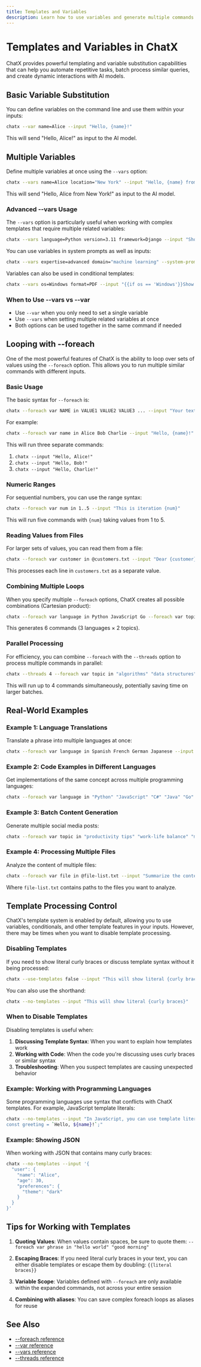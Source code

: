 ```yaml
---
title: Templates and Variables
description: Learn how to use variables and generate multiple commands with ChatX
---
```


# Templates and Variables in ChatX

ChatX provides powerful templating and variable substitution capabilities that can help you automate repetitive tasks, batch process similar queries, and create dynamic interactions with AI models.

## Basic Variable Substitution

You can define variables on the command line and use them within your inputs:

```bash
chatx --var name=Alice --input "Hello, {name}!"
```

This will send "Hello, Alice!" as input to the AI model.

## Multiple Variables

Define multiple variables at once using the `--vars` option:

```bash
chatx --vars name=Alice location="New York" --input "Hello, {name} from {location}!"
```

This will send "Hello, Alice from New York!" as input to the AI model.

### Advanced --vars Usage

The `--vars` option is particularly useful when working with complex templates that require multiple related variables:

```bash
chatx --vars language=Python version=3.11 framework=Django --input "Show me how to create a basic {framework} project with {language} {version}"
```

You can use variables in system prompts as well as inputs:

```bash
chatx --vars expertise=advanced domain="machine learning" --system-prompt "You are an {expertise} {domain} expert." --input "Explain neural networks"
```

Variables can also be used in conditional templates:

```bash
chatx --vars os=Windows format=PDF --input "{{if os == 'Windows'}}Show me how to view {format} files on Windows.{{else}}Show me how to view {format} files on {os}.{{endif}}"
```

### When to Use --vars vs --var

- Use `--var` when you only need to set a single variable
- Use `--vars` when setting multiple related variables at once
- Both options can be used together in the same command if needed

## Looping with --foreach

One of the most powerful features of ChatX is the ability to loop over sets of values using the `--foreach` option. This allows you to run multiple similar commands with different inputs.

### Basic Usage

The basic syntax for `--foreach` is:

```bash
chatx --foreach var NAME in VALUE1 VALUE2 VALUE3 ... --input "Your text with {NAME}"
```

For example:

```bash
chatx --foreach var name in Alice Bob Charlie --input "Hello, {name}!"
```

This will run three separate commands:
1. `chatx --input "Hello, Alice!"`
2. `chatx --input "Hello, Bob!"`
3. `chatx --input "Hello, Charlie!"`

### Numeric Ranges

For sequential numbers, you can use the range syntax:

```bash
chatx --foreach var num in 1..5 --input "This is iteration {num}"
```

This will run five commands with `{num}` taking values from 1 to 5.

### Reading Values from Files

For larger sets of values, you can read them from a file:

```bash
chatx --foreach var customer in @customers.txt --input "Dear {customer}, we're writing to inform you..."
```

This processes each line in `customers.txt` as a separate value.

### Combining Multiple Loops

When you specify multiple `--foreach` options, ChatX creates all possible combinations (Cartesian product):

```bash
chatx --foreach var language in Python JavaScript Go --foreach var topic in "functions" "loops" --input "Show me how to use {topic} in {language}"
```

This generates 6 commands (3 languages × 2 topics).

### Parallel Processing

For efficiency, you can combine `--foreach` with the `--threads` option to process multiple commands in parallel:

```bash
chatx --threads 4 --foreach var topic in "algorithms" "data structures" "design patterns" "sorting" --question "Explain {topic} concisely"
```

This will run up to 4 commands simultaneously, potentially saving time on larger batches.

## Real-World Examples

### Example 1: Language Translations

Translate a phrase into multiple languages at once:

```bash
chatx --foreach var language in Spanish French German Japanese --input "Translate 'Welcome to our website' into {language}"
```

### Example 2: Code Examples in Different Languages

Get implementations of the same concept across multiple programming languages:

```bash
chatx --foreach var language in "Python" "JavaScript" "C#" "Java" "Go" --input "Write a function to check if a string is a palindrome in {language}. Include comments."
```

### Example 3: Batch Content Generation

Generate multiple social media posts:

```bash
chatx --foreach var topic in "productivity tips" "work-life balance" "mindfulness" "time management" --input "Write a short LinkedIn post about {topic}"
```

### Example 4: Processing Multiple Files

Analyze the content of multiple files:

```bash
chatx --foreach var file in @file-list.txt --input "Summarize the content of {file} in 3 bullet points"
```

Where `file-list.txt` contains paths to the files you want to analyze.

## Template Processing Control

ChatX's template system is enabled by default, allowing you to use variables, conditionals, and other template features in your inputs. However, there may be times when you want to disable template processing.

### Disabling Templates

If you need to show literal curly braces or discuss template syntax without it being processed:

```bash
chatx --use-templates false --input "This will show literal {curly braces} and template syntax like {{if condition}}"
```

You can also use the shorthand:

```bash
chatx --no-templates --input "This will show literal {curly braces}"
```

### When to Disable Templates

Disabling templates is useful when:

1. **Discussing Template Syntax**: When you want to explain how templates work
2. **Working with Code**: When the code you're discussing uses curly braces or similar syntax
3. **Troubleshooting**: When you suspect templates are causing unexpected behavior

### Example: Working with Programming Languages

Some programming languages use syntax that conflicts with ChatX templates. For example, JavaScript template literals:

```bash
chatx --no-templates --input "In JavaScript, you can use template literals like this:
const greeting = `Hello, ${name}!`;"
```

### Example: Showing JSON

When working with JSON that contains many curly braces:

```bash
chatx --no-templates --input '{
  "user": {
    "name": "Alice",
    "age": 30,
    "preferences": {
      "theme": "dark"
    }
  }
}'
```

## Tips for Working with Templates

1. **Quoting Values**: When values contain spaces, be sure to quote them: `--foreach var phrase in "hello world" "good morning"`

2. **Escaping Braces**: If you need literal curly braces in your text, you can either disable templates or escape them by doubling: `{{literal braces}}`

3. **Variable Scope**: Variables defined with `--foreach` are only available within the expanded commands, not across your entire session

4. **Combining with aliases**: You can save complex foreach loops as aliases for reuse

## See Also

- [--foreach reference](../reference/cli/options/foreach.md)
- [--var reference](../reference/cli/options/var.md)
- [--vars reference](../reference/cli/options/vars.md)
- [--threads reference](../reference/cli/options/threads.md)